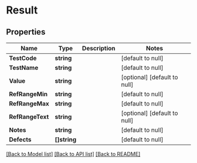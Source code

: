 # Result

## Properties
Name | Type | Description | Notes
------------ | ------------- | ------------- | -------------
**TestCode** | **string** |  | [default to null]
**TestName** | **string** |  | [default to null]
**Value** | **string** |  | [optional] [default to null]
**RefRangeMin** | **string** |  | [default to null]
**RefRangeMax** | **string** |  | [default to null]
**RefRangeText** | **string** |  | [optional] [default to null]
**Notes** | **string** |  | [default to null]
**Defects** | **[]string** |  | [default to null]

[[Back to Model list]](../README.md#documentation-for-models) [[Back to API list]](../README.md#documentation-for-api-endpoints) [[Back to README]](../README.md)

